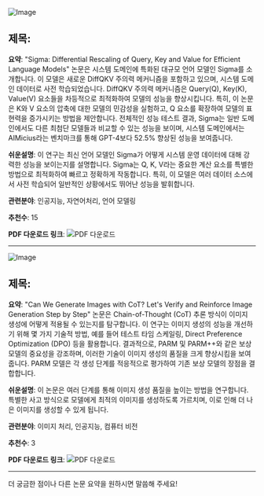 ![Image](https://cdn-thumbnails.huggingface.co/social-thumbnails/papers/2501.13629.png)
## 제목:
**요약**: "Sigma: Differential Rescaling of Query, Key and Value for Efficient Language Models" 논문은 시스템 도메인에 특화된 대규모 언어 모델인 Sigma를 소개합니다. 이 모델은 새로운 DiffQKV 주의력 메커니즘을 포함하고 있으며, 시스템 도메인 데이터로 사전 학습되었습니다. DiffQKV 주의력 메커니즘은 Query(Q), Key(K), Value(V) 요소들을 차등적으로 최적화하여 모델의 성능을 향상시킵니다. 특히, 이 논문은 K와 V 요소의 압축에 대한 모델의 민감성을 실험하고, Q 요소를 확장하여 모델의 표현력을 증가시키는 방법을 제안합니다. 전체적인 성능 테스트 결과, Sigma는 일반 도메인에서도 다른 최첨단 모델들과 비교할 수 있는 성능을 보이며, 시스템 도메인에서는 AIMicius라는 벤치마크를 통해 GPT-4보다 52.5% 향상된 성능을 보여줍니다.

**쉬운설명**: 이 연구는 최신 언어 모델인 Sigma가 어떻게 시스템 운영 데이터에 대해 강력한 성능을 보이는지를 설명합니다. Sigma는 Q, K, V라는 중요한 계산 요소를 특별한 방법으로 최적화하여 빠르고 정확하게 작동합니다. 특히, 이 모델은 여러 데이터 소스에서 사전 학습되어 일반적인 상황에서도 뛰어난 성능을 발휘합니다.

**관련분야**: 인공지능, 자연어처리, 언어 모델링

**추천수**: 15

**PDF 다운로드 링크**: ![PDF 다운로드](https://arxiv.org/pdf/2501.13629)

---

![Image](https://cdn-thumbnails.huggingface.co/social-thumbnails/papers/2501.13926.png)
## 제목:
**요약**: "Can We Generate Images with CoT? Let's Verify and Reinforce Image Generation Step by Step" 논문은 Chain-of-Thought (CoT) 추론 방식이 이미지 생성에 어떻게 적용될 수 있는지를 탐구합니다. 이 연구는 이미지 생성의 성능을 개선하기 위해 몇 가지 기술적 방법, 예를 들어 테스트 타임 스케일링, Direct Preference Optimization (DPO) 등을 활용합니다. 결과적으로, PARM 및 PARM++와 같은 보상 모델의 중요성을 강조하며, 이러한 기술이 이미지 생성의 품질을 크게 향상시킴을 보여줍니다. PARM 모델은 각 생성 단계를 적응적으로 평가하여 기존 보상 모델의 장점을 결합합니다.

**쉬운설명**: 이 논문은 여러 단계를 통해 이미지 생성 품질을 높이는 방법을 연구합니다. 특별한 사고 방식으로 모델에게 최적의 이미지를 생성하도록 가르치며, 이로 인해 더 나은 이미지를 생성할 수 있게 됩니다.

**관련분야**: 이미지 처리, 인공지능, 컴퓨터 비전

**추천수**: 3

**PDF 다운로드 링크**: ![PDF 다운로드](https://arxiv.org/pdf/2501.13926)

---

더 궁금한 점이나 다른 논문 요약을 원하시면 말씀해 주세요!
